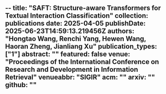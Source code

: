 --
title: "SAFT: Structure-aware Transformers for Textual Interaction Classification"
collection: publications
date: 2025-04-05
publishDate: 2025-06-23T14:59:13.219456Z
authors: "Hongtao Wang, <b>Renchi Yang</b>, Hewen Wang, Haoran Zheng, Jianliang Xu"
publication_types: ["1"]
abstract: ""
featured: false
venue: "Proceedings of the International Conference on Research and Development in Information Retrieval"
venueabbr: "SIGIR"
acm: ""
arxiv: ""
github: ""
---
